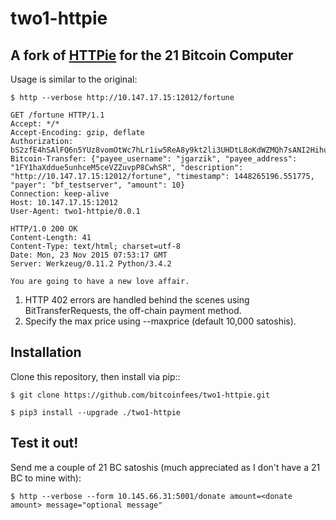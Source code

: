 # two1-httpie
## A fork of [HTTPie](https://github.com/jkbrzt/httpie) for the 21 Bitcoin Computer

Usage is similar to the original:

`$ http --verbose http://10.147.17.15:12012/fortune`

```
GET /fortune HTTP/1.1
Accept: */*
Accept-Encoding: gzip, deflate
Authorization: bS2zfE4hSAlFQ6n5YUz8vomOtWc7hLr1iw5ReA8y9kt2li3UHDtL8oKdWZMQh7sANI2HihuXtw5PzRHmz2/Fiw==
Bitcoin-Transfer: {"payee_username": "jgarzik", "payee_address": "1FY1haXddue5unhceM5ceVZZuvpP8CwhSR", "description": "http://10.147.17.15:12012/fortune", "timestamp": 1448265196.551775, "payer": "bf_testserver", "amount": 10}
Connection: keep-alive
Host: 10.147.17.15:12012
User-Agent: two1-httpie/0.0.1

HTTP/1.0 200 OK
Content-Length: 41
Content-Type: text/html; charset=utf-8
Date: Mon, 23 Nov 2015 07:53:17 GMT
Server: Werkzeug/0.11.2 Python/3.4.2

You are going to have a new love affair.
```

1. HTTP 402 errors are handled behind the scenes using BitTransferRequests, the off-chain payment method.
2. Specify the max price using --maxprice (default 10,000 satoshis).

## Installation

Clone this repository, then install via pip::

`$ git clone https://github.com/bitcoinfees/two1-httpie.git`

`$ pip3 install --upgrade ./two1-httpie`


## Test it out!

Send me a couple of 21 BC satoshis (much appreciated as I don't have a 21 BC to mine with):

`$ http --verbose --form 10.145.66.31:5001/donate amount=<donate amount> message="optional message"`
